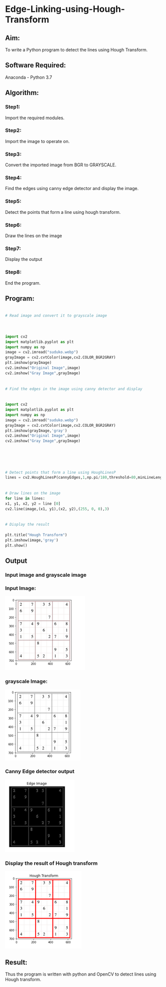 # Edge-Linking-using-Hough-Transform
## Aim:
To write a Python program to detect the lines using Hough Transform.

## Software Required:
Anaconda - Python 3.7

## Algorithm:
### Step1:
Import the required modules.

### Step2:
Import the image to operate on.

### Step3:
Convert the imported image from BGR to GRAYSCALE.

### Step4:
Find the edges using canny edge detector and display the image.

### Step5:
Detect the points that form a line using hough transform.

### Step6:
Draw the lines on the image

### Step7:
Display the output

### Step8:
End the program.

## Program:
```Python

# Read image and convert it to grayscale image



import cv2
import matplotlib.pyplot as plt
import numpy as np
image = cv2.imread("suduko.webp")
grayImage = cv2.cvtColor(image,cv2.COLOR_BGR2GRAY)
plt.imshow(grayImage)
cv2.imshow("Original Image",image)
cv2.imshow("Gray Image",grayImage)


# Find the edges in the image using canny detector and display


import cv2
import matplotlib.pyplot as plt
import numpy as np
image = cv2.imread("suduko.webp")
grayImage = cv2.cvtColor(image,cv2.COLOR_BGR2GRAY)
plt.imshow(grayImage,'gray')
cv2.imshow("Original Image",image)
cv2.imshow("Gray Image",grayImage)





# Detect points that form a line using HoughLinesP
lines = cv2.HoughLinesP(cannyEdges,1,np.pi/180,threshold=80,minLineLength = 50,maxLineGap = 250)


# Draw lines on the image
for line in lines:
x1, y1, x2, y2 = line [0]
cv2.line(image,(x1, y1),(x2, y2),(255, 0, 0),3)


# Display the result

plt.title("Hough Transform")
plt.imshow(image,'gray')
plt.show()


```
## Output

### Input image and grayscale image

### Input Image:
![output](https://github.com/Saibandhavi75/Edge-Linking-using-Hough-Transform/blob/main/dipt4.png?raw=true)

### grayscale Image:
![output](https://github.com/Saibandhavi75/Edge-Linking-using-Hough-Transform/blob/main/dipt5.png?raw=true)

### Canny Edge detector output

![output](https://github.com/Saibandhavi75/Edge-Linking-using-Hough-Transform/blob/main/dipt2.png?raw=true)


### Display the result of Hough transform

![output](https://github.com/Saibandhavi75/Edge-Linking-using-Hough-Transform/blob/main/dipt3.png?raw=true)



## Result:
Thus the program is written with python and OpenCV to detect lines using Hough transform. 
